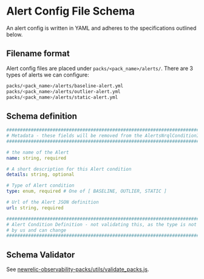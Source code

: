 # Alert Config File Schema

An alert config is written in YAML and adheres to the specifications outlined below.

## Filename format

Alert config files are placed under `packs/<pack_name>/alerts/`. There are 3 types of alerts we can configure:

```bash
packs/<pack_name>/alerts/baseline-alert.yml
packs/<pack_name>/alerts/outlier-alert.yml
packs/<pack_name>/alerts/static-alert.yml
```

## Schema definition

```yaml
####################################################################################
# Metadata - these fields will be removed from the AlertsNrqlConditionInput
####################################################################################

# the name of the Alert
name: string, required

# A short description for this Alert condition
details: string, optional

# Type of Alert condition
type: enum, required # One of [ BASELINE, OUTLIER, STATIC ]

# Url of the Alert JSON definition
url: string, required

####################################################################################
# Alert Condition Definition - not validating this, as the type is not controlled
# by us and can change
####################################################################################

```

## Schema Validator

See [newrelic-observability-packs/utils/validate_packs.js](../utils/validate_packs.js).
